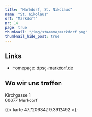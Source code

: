 ```yaml
---
title: "Markdorf, St. Nikolaus"
name: "St. Nikolaus"
ort: "Markdorf"
nr: 14
page: true
thumbnail: "/img/staemme/markdorf.png"
thumbnail_hide_post: true
---
```


## Links

* Homepage: [dpsg-markdorf.de](https://www.dpsg-markdorf.de/)

## Wo wir uns treffen

Kirchgasse 1  
88677 Markdorf

{{< karte 47.7206342 9.3912492 >}}
